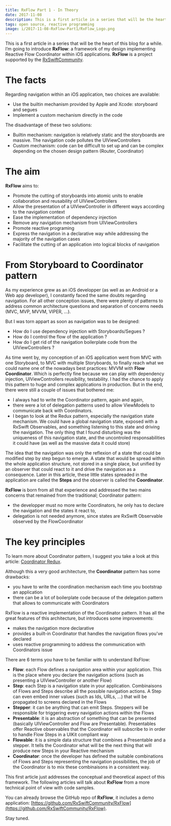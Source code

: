 ```yaml
---
title: RxFlow Part 1 - In Theory
date: 2017-11-08
description: This is a first article in a series that will be the heart of this blog for a while. I’m going to introduce RxFlow - a framework of my design implementing Reactive Flow Coordinator within iOS applications. RxFlow relies on RxSwift and is a project supported by the RxSwiftCommunity.
tags: open source, reactive programming
image: i/2017-11-08-RxFlow-Part1/RxFlow_Logo.png
---
```


This is a first article in a series that will be the heart of this blog for a while. I’m going to introduce **RxFlow**: a framework of my design implementing Reactive Flow Coordinator within iOS applications. **RxFlow** is a project supported by the [RxSwiftCommunity](https://github.com/RxSwiftCommunity).

# The facts

Regarding navigation within an iOS application, two choices are available:

* Use the builtin mechanism provided by Apple and Xcode: storyboard and segues
* Implement a custom mechanism directly in the code

The disadvantage of these two solutions:

* Builtin mechanism: navigation is relatively static and the storyboards are massive. The navigation code pollutes the UIViewControllers
* Custom mechanism: code can be difficult to set up and can be complex depending on the chosen design pattern (Router, Coordinator)

# The aim

**RxFlow** aims to:

* Promote the cutting of storyboards into atomic units to enable collaboration and reusability of UIViewControllers
* Allow the presentation of a UIViewController in different ways according to the navigation context
* Ease the implementation of dependency injection
* Remove any navigation mechanism from UIViewControllers
* Promote reactive programing
* Express the navigation in a declarative way while addressing the majority of the navigation cases
* Facilitate the cutting of an application into logical blocks of navigation

# From Storyboard to Coordinator pattern

As my experience grew as an iOS developper (as well as an Android or a Web app developer), I constantly faced the same doubts regarding navigation. For all other conception issues, there were plenty of patterns to address common architecture questions and separation of concerns needs (MVC, MVP, MVVM, VIPER, …).

But I was torn appart as soon as navigation was to be designed:

* How do I use dependency injection with Storyboards/Segues ?
* How do I control the flow of the application ?
* How do I get rid of the navigation boilerplate code from the UIViewControllers ?

As time went by, my conception of an iOS application went from MVC with one Storyboard, to MVC with multiple Storyboards, to finally reach what we could name one of the nowadays best practices: MVVM with **Flow Coordinator**. Which is perfectly fine because we can play with dependency injection, UIViewControllers reusibility, testability. I had the chance to apply this pattern to huge and complex applications in production. But in the end, there were still a couple of issues that bothered me:

* I always had to write the Coordinator pattern, again and again,
* there were a lot of delegation patterns used to allow ViewModels to communicate back with Coordinators.
* I began to look at the Redux pattern, especially the navigation state mechanism. We could have a global navigation state, exposed with a RxSwift Observables, and something listening to this state and driving the navigation. The only thing that I found disturbing was the uniqueness of this navigation state, and the uncontroled responsabilities it could have (as well as the massive data it could store)

The idea that the navigation was only the reflexion of a state that could be modified step by step begun to emerge. A state that would be spread within the whole application structure, not stored in a single place, but unified by an observer that could react to it and drive the navigation as a consequence. Later in this article, these little states spreaded in the application are called the **Steps** and the observer is called the **Coordinator**.

**RxFlow**&nbsp;is born from all that experience and addressed the two mains concerns that remained from the traditional; Coordinator pattern:

* the developper must no more write Coordinators, he only has to declare the navigation and the states it react to,
* delegation is not needed anymore, since states are RxSwift Observable observed by the FlowCoordinator

# The key principles

To learn more about Coordinator pattern, I suggest you take a look at this article: [Coordinator Redux](http://khanlou.com/2015/10/coordinators-redux/).

Although this a very good architecture, the **Coordinator** pattern has some drawbacks:

* you have to write the coordination mechanism each time you bootstrap an application
* there can be a lot of boilerplate code because of the delegation pattern that allows to communicate with Coordinators

RxFlow is a reactive implementation of the Coordinator pattern. It has all the great features of this architecture, but introduces some improvements:

* makes the navigation more declarative
* provides a built-in Coordinator that handles the navigation flows you've declared
* uses reactive programming to address the communication with Coordinators issue

There are 6 terms you have to be familiar with to understand RxFlow:

* **Flow**: each Flow defines a navigation area within your application. This is the place where you declare the navigation actions (such as presenting a UIViewController or another Flow)
* **Step**: each Step is a navigation state in your application. Combinaisons of Flows and Steps describe all the possible navigation actions. A Step can even embed inner values (such as Ids, URLs, …) that will be propagated to screens declared in the Flows
* **Stepper**: it can be anything that can emit Steps. Steppers will be responsible for triggering every navigation actions within the Flows
* **Presentable**: it is an abstraction of something that can be presented (basically UIViewController and Flow are Presentable). Presentables offer Reactive observables that the Coordinator will subscribe to in order to handle Flow Steps in a UIKit compliant way
* **Flowable**: it is a simple data structure that combines a Presentable and a stepper. It tells the Coordinator what will be the next thing that will produce new Steps in your Reactive mechanism
* **Coordinator**: once the developer has defined the suitable combinations of Flows and Steps representing the navigation possibilities, the job of the Coordinator is to mix these combinaisons in a consistent way.

This first article just addresses the conceptual and theoretical aspect of this framework. The following articles will talk about **RxFlow**&nbsp;from a more technical point of view with code samples.

You can already browse the GitHub repo of **RxFlow**, it includes a demo application:&nbsp;[https://github.com/RxSwiftCommunity/RxFlow](https://github.com/RxSwiftCommunity/RxFlow).

Stay tuned.
